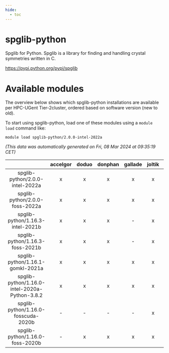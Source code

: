 ```yaml
---
hide:
  - toc
---
```


spglib-python
=============


Spglib for Python. Spglib is a library for finding and handling crystal symmetries written in C.

https://pypi.python.org/pypi/spglib
# Available modules


The overview below shows which spglib-python installations are available per HPC-UGent Tier-2cluster, ordered based on software version (new to old).

To start using spglib-python, load one of these modules using a `module load` command like:

```shell
module load spglib-python/2.0.0-intel-2022a
```

*(This data was automatically generated on Fri, 08 Mar 2024 at 09:35:19 CET)*  

| |accelgor|doduo|donphan|gallade|joltik|skitty|
| :---: | :---: | :---: | :---: | :---: | :---: | :---: |
|spglib-python/2.0.0-intel-2022a|x|x|x|x|x|x|
|spglib-python/2.0.0-foss-2022a|x|x|x|x|x|x|
|spglib-python/1.16.3-intel-2021b|x|x|x|-|x|x|
|spglib-python/1.16.3-foss-2021b|x|x|x|-|x|x|
|spglib-python/1.16.1-gomkl-2021a|x|x|x|x|x|x|
|spglib-python/1.16.0-intel-2020a-Python-3.8.2|x|x|x|x|x|x|
|spglib-python/1.16.0-fosscuda-2020b|-|-|-|-|x|-|
|spglib-python/1.16.0-foss-2020b|-|x|x|x|x|x|
